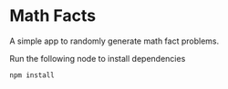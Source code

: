 # Math Facts

A simple app to randomly generate math fact problems.

Run the following node to install dependencies

```
npm install
```
